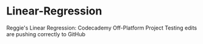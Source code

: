 # Linear-Regression
Reggie's Linear Regression: Codecademy Off-Platform Project
Testing edits are pushing correctly to GitHub